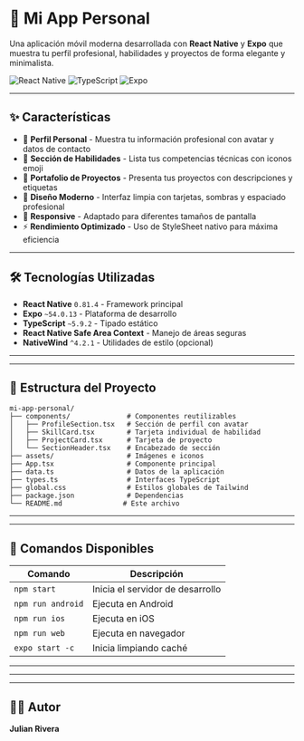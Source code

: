 # 📱 Mi App Personal

Una aplicación móvil moderna desarrollada con **React Native** y **Expo** que muestra tu perfil profesional, habilidades y proyectos de forma elegante y minimalista.

![React Native](https://img.shields.io/badge/React_Native-20232A?style=for-the-badge&logo=react&logoColor=61DAFB)
![TypeScript](https://img.shields.io/badge/TypeScript-007ACC?style=for-the-badge&logo=typescript&logoColor=white)
![Expo](https://img.shields.io/badge/Expo-000020?style=for-the-badge&logo=expo&logoColor=white)

---

## ✨ Características

- 👤 **Perfil Personal** - Muestra tu información profesional con avatar y datos de contacto
- 💪 **Sección de Habilidades** - Lista tus competencias técnicas con iconos emoji
- 🚀 **Portafolio de Proyectos** - Presenta tus proyectos con descripciones y etiquetas
- 🎨 **Diseño Moderno** - Interfaz limpia con tarjetas, sombras y espaciado profesional
- 📱 **Responsive** - Adaptado para diferentes tamaños de pantalla
- ⚡ **Rendimiento Optimizado** - Uso de StyleSheet nativo para máxima eficiencia

---

## 🛠️ Tecnologías Utilizadas

- **React Native** `0.81.4` - Framework principal
- **Expo** `~54.0.13` - Plataforma de desarrollo
- **TypeScript** `~5.9.2` - Tipado estático
- **React Native Safe Area Context** - Manejo de áreas seguras
- **NativeWind** `^4.2.1` - Utilidades de estilo (opcional)

---

---

## 📁 Estructura del Proyecto

```
mi-app-personal/
├── components/              # Componentes reutilizables
│   ├── ProfileSection.tsx   # Sección de perfil con avatar
│   ├── SkillCard.tsx        # Tarjeta individual de habilidad
│   ├── ProjectCard.tsx      # Tarjeta de proyecto
│   └── SectionHeader.tsx    # Encabezado de sección
├── assets/                  # Imágenes e iconos
├── App.tsx                  # Componente principal
├── data.ts                  # Datos de la aplicación
├── types.ts                 # Interfaces TypeScript
├── global.css               # Estilos globales de Tailwind
├── package.json             # Dependencias
└── README.md               # Este archivo
```

---
---

## 🎯 Comandos Disponibles

| Comando | Descripción |
|---------|-------------|
| `npm start` | Inicia el servidor de desarrollo |
| `npm run android` | Ejecuta en Android |
| `npm run ios` | Ejecuta en iOS |
| `npm run web` | Ejecuta en navegador |
| `expo start -c` | Inicia limpiando caché |

---
---

---

## 👨‍💻 Autor

**Julian Rivera**



